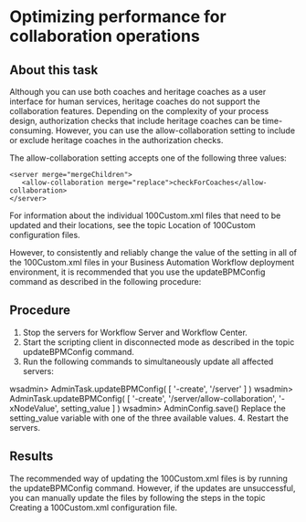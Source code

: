# Optimizing performance for collaboration operations

## About this task

Although you can use both coaches and heritage coaches as a user interface for human services,
heritage coaches do not support the collaboration features. Depending on the complexity of your
process design, authorization checks that include heritage coaches can be time-consuming. However,
you can use the allow-collaboration setting to include or exclude heritage
coaches in the authorization checks.

The allow-collaboration setting accepts one of the following three
values:

```
<server merge="mergeChildren">
   <allow-collaboration merge="replace">checkForCoaches</allow-collaboration>
</server>
```

For information about the individual 100Custom.xml files that need to be
updated and their locations, see the topic Location of 100Custom configuration files.

However, to consistently and reliably change the value of the setting in all of the
100Custom.xml files in your Business Automation Workflow deployment environment, it is recommended that
you use the updateBPMConfig command as described in the following procedure:

## Procedure

1. Stop the servers for Workflow Server and
Workflow Center.
2. Start the scripting client in disconnected mode as described in the topic updateBPMConfig command.
3. Run the following commands to simultaneously update all affected servers:

wsadmin> AdminTask.updateBPMConfig( [ '-create', '/server' ] )
wsadmin> AdminTask.updateBPMConfig( [ '-create', '/server/allow-collaboration', '-xNodeValue', setting\_value ] )
wsadmin> AdminConfig.save()
Replace the setting\_value variable with one of the three
available values.
4. Restart the servers.

## Results

The recommended way of updating the 100Custom.xml files is by running the
updateBPMConfig command. However, if the updates are unsuccessful, you can
manually update the files by following the steps in the topic Creating a 100Custom.xml configuration file.